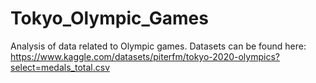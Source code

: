 # Tokyo_Olympic_Games
Analysis of data related to Olympic games. Datasets can be found here: https://www.kaggle.com/datasets/piterfm/tokyo-2020-olympics?select=medals_total.csv
